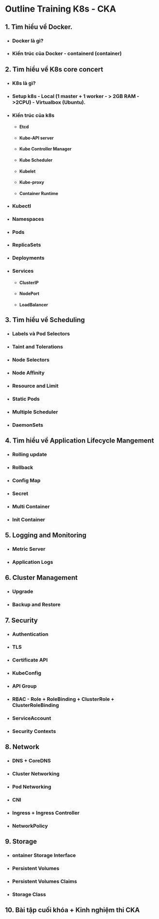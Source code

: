 # Outline Training K8s - CKA

## 1. Tìm hiểu về Docker.

- ### Docker là gì?
- ### Kiến trúc của Docker - containerd (container)

## 2. Tìm hiểu về K8s core concert

- ### K8s là gì?
- ### Setup k8s - Local (1 master + 1 worker - > 2GB RAM - >2CPU) - Virtualbox (Ubuntu).
- ### Kiến trúc của k8s
  - #### Etcd
  - #### Kube-API server
  - #### Kube Controller Manager
  - #### Kube Scheduler
  - #### Kubelet
  - #### Kube-proxy
  - #### Container Runtime
- ### Kubectl
- ### Namespaces
- ### Pods
- ### ReplicaSets
- ### Deployments
- ### Services
  - #### ClusterIP
  - #### NodePort
  - #### LoadBalancer

## 3. Tìm hiểu về Scheduling

- ### Labels và Pod Selectors
- ### Taint and Tolerations
- ### Node Selectors
- ### Node Affinity
- ### Resource and Limit
- ### Static Pods
- ### Multiple Scheduler
- ### DaemonSets

## 4. Tìm hiểu về Application Lifecycle Mangement

- ### Rolling update
- ### Rollback
- ### Config Map
- ### Secret
- ### Multi Container
- ### Init Container

## 5. Logging and Monitoring

- ### Metric Server
- ### Application Logs

## 6. Cluster Management

- ### Upgrade
- ### Backup and Restore

## 7. Security

- ### Authentication
- ### TLS
- ### Certificate API
- ### KubeConfig
- ### API Group
- ### RBAC - Role + RoleBinding + ClusterRole + ClusterRoleBinding
- ### ServiceAccount
- ### Security Contexts

## 8. Network

- ### DNS + CoreDNS
- ### Cluster Networking
- ### Pod Networking
- ### CNI
- ### Ingress + Ingress Controller
- ### NetworkPolicy

## 9. Storage

- ### ontainer Storage Interface
- ### Persistent Volumes
- ### Persistent Volumes Claims
- ### Storage Class

## 10. Bài tập cuối khóa + Kinh nghiệm thi CKA
